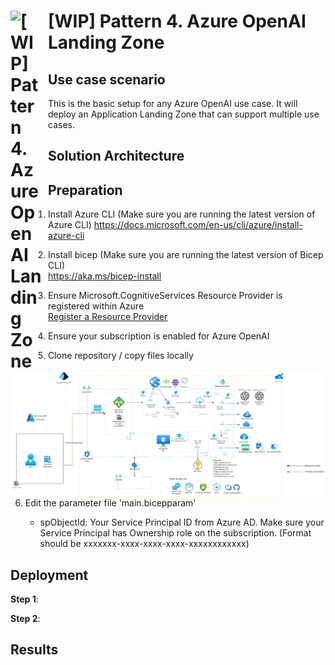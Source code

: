 # <img src ='https://airsblobstorage.blob.core.windows.net/airstream/bicep.png' alt="[WIP] Pattern 4. Azure OpenAI Landing Zone" width="50px" style="float: left; margin-right:10px;"> [WIP] Pattern 4. Azure OpenAI Landing Zone

## Use case scenario

This is the basic setup for any Azure OpenAI use case. It will deploy an Application Landing Zone that can support multiple use cases.

## Solution Architecture
## <img src="/Assets/images/Pattern4.A.png" alt="Pattern 4. Azure OpenAI Landing Zone" style="float: left; margin-right:10px;" />

## Preparation
1. Install Azure CLI  (Make sure you are running the latest version of Azure CLI)
https://docs.microsoft.com/en-us/cli/azure/install-azure-cli
1. Install bicep (Make sure you are running the latest version of Bicep CLI)  
https://aka.ms/bicep-install
1. Ensure Microsoft.CognitiveServices Resource Provider is registered within Azure  
[Register a Resource Provider](https://learn.microsoft.com/en-us/azure/azure-resource-manager/management/resource-providers-and-types)
1. Ensure your subscription is enabled for Azure OpenAI
4. Clone repository / copy files locally

5. Edit the parameter file 'main.bicepparam'

    - spObjectId: Your Service Principal ID from Azure AD. Make sure your Service Principal has Ownership role on the subscription. (Format should be xxxxxxx-xxxx-xxxx-xxxx-xxxxxxxxxxxx)
## Deployment

**Step 1**: 

**Step 2**: 

## Results
